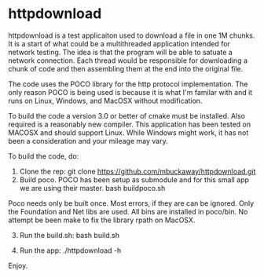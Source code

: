 # httpdownload

httpdownload is a test applicaiton used to download a file in one 1M chunks. It is a start of what could be a multithreaded application
intended for network testing. The idea is that the program will be able to satuate a network connection. Each thread would be
responsible for downloading a chunk of code and then assembling them at the end into the original file.

The code uses the POCO library for the http protocol implementation. The only reason POCO is being used is because it is what I'm familar with
and it runs on Linux, Windows, and MacOSX without modification.

To build the code a version 3.0 or better of cmake must be installed. Also required is a reasonably new compiler. This application has been tested
on MACOSX and should support Linux. While Windows might work, it has not been a consideration and your mileage may vary.

To build the code, do:
1) Clone the rep:
     git clone https://github.com/mbuckaway/httpdownload.git
2) Build poco. POCO has been setup as submodule and for this small app we are using their master.
     bash buildpoco.sh

Poco needs only be built once. Most errors, if they are can be ignored. Only the Foundation and Net libs are used. All bins are installed
in poco/bin. No attempt be been make to fix the library rpath on MacOSX.

3) Run the build.sh:
     bash build.sh

4) Run the app: ./httpdownload -h

Enjoy.


